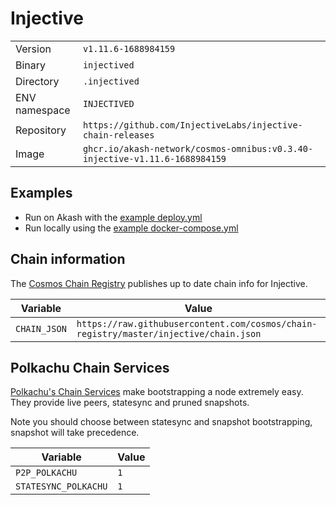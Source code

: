 # Injective

| | |
|---|---|
|Version|`v1.11.6-1688984159`|
|Binary|`injectived`|
|Directory|`.injectived`|
|ENV namespace|`INJECTIVED`|
|Repository|`https://github.com/InjectiveLabs/injective-chain-releases`|
|Image|`ghcr.io/akash-network/cosmos-omnibus:v0.3.40-injective-v1.11.6-1688984159`|

## Examples

- Run on Akash with the [example deploy.yml](./deploy.yml)
- Run locally using the [example docker-compose.yml](./docker-compose.yml)

## Chain information

The [Cosmos Chain Registry](https://github.com/cosmos/chain-registry) publishes up to date chain info for Injective.

|Variable|Value|
|---|---|
|`CHAIN_JSON`|`https://raw.githubusercontent.com/cosmos/chain-registry/master/injective/chain.json`|

## Polkachu Chain Services

[Polkachu's Chain Services](https://www.polkachu.com/) make bootstrapping a node extremely easy. They provide live peers, statesync and pruned snapshots.

Note you should choose between statesync and snapshot bootstrapping, snapshot will take precedence.

|Variable|Value|
|---|---|
|`P2P_POLKACHU`|`1`|
|`STATESYNC_POLKACHU`|`1`|
